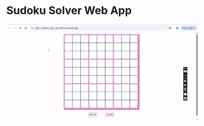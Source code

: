 # Sudoku Solver Web App

![](https://github.com/agrikatheprogrammer/SudokuSolver/blob/main/sudoku.gif)
